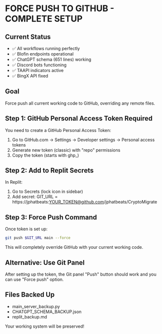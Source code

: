 # FORCE PUSH TO GITHUB - COMPLETE SETUP

## Current Status
- ✅ All workflows running perfectly
- ✅ Blofin endpoints operational  
- ✅ ChatGPT schema (651 lines) working
- ✅ Discord bots functioning
- ✅ TAAPI indicators active
- ✅ BingX API fixed

## Goal
Force push all current working code to GitHub, overriding any remote files.

## Step 1: GitHub Personal Access Token Required
You need to create a GitHub Personal Access Token:

1. Go to GitHub.com → Settings → Developer settings → Personal access tokens
2. Generate new token (classic) with "repo" permissions
3. Copy the token (starts with ghp_)

## Step 2: Add to Replit Secrets
In Replit:
1. Go to Secrets (lock icon in sidebar)
2. Add secret: GIT_URL = https://jphatbeats:YOUR_TOKEN@github.com/jphatbeats/CryptoMigrate

## Step 3: Force Push Command
Once token is set up:
```bash
git push $GIT_URL main --force
```

This will completely override GitHub with your current working code.

## Alternative: Use Git Panel
After setting up the token, the Git panel "Push" button should work and you can use "Force push" option.

## Files Backed Up
- main_server_backup.py
- CHATGPT_SCHEMA_BACKUP.json  
- replit_backup.md

Your working system will be preserved!